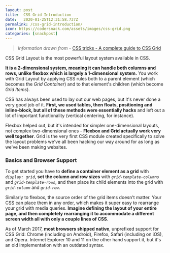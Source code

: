 ```yaml
---
layout: post
title:  CSS Grid Introduction
date:   2020-01-25T12:31:58.737Z
permalink: /css-grid-introduction/
icon: https://codersnack.com/assets/images/css-grid.png
categories: [snackpost]
---
```


> *Information drawn from* - [CSS tricks - A complete guide to CSS Grid](https://css-tricks.com/snippets/css/complete-guide-grid/)

CSS Grid Layout is the most powerful layout system available in CSS. 

**It is a 2-dimensional system, meaning it can handle both columns and rows, unlike flexbox which is largely a 1-dimensional system.** You work with Grid Layout by applying CSS rules both to a parent element (which becomes the *Grid Container*) and to that element's children (which become *Grid Items*).

CSS has always been used to lay out our web pages, but it's never done a very good job of it. **First, we used tables, then floats, positioning and inline-block, but all of these methods were essentially hacks** and left out a lot of important functionality (vertical centering, for instance).

Flexbox helped out, but it's intended for simpler one-dimensional layouts, not complex two-dimensional ones - **Flexbox and Grid actually work very well together**. Grid is the very first CSS module created specifically to solve the layout problems we've all been hacking our way around for as long as we've been making websites.

### Basics and Browser Support
To get started you have to **define a container element as a grid** with *`display: grid`*, **set the column and row sizes** with *`grid-template-columns`* and *`grid-template-rows`*, and then place its child elements into the grid with *`grid-column`* and *`grid-row`*. 

Similarly to flexbox, the source order of the grid items doesn't matter. Your CSS can place them in any order, which makes it super easy to rearrange your grid with media queries. **Imagine defining the layout of your entire page, and then completely rearranging it to accommodate a different screen width all with only a couple lines of CSS**.

As of March 2017, **most browsers shipped native**, unprefixed support for CSS Grid: Chrome (including on Android), Firefox, Safari (including on iOS), and Opera. Internet Explorer 10 and 11 on the other hand support it, but it's an old implementation with an outdated syntax.
